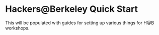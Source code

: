 # Hackers@Berkeley Quick Start

This will be populated with guides for setting up various things for H@B
workshops.

